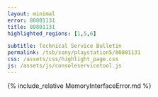 ```yaml
---
layout: minimal
error: 80801131
title: 80801131
highlighted_regions: [1,5,6]

subtitle: Technical Service Bulletin
permalink: /tsb/sony/playstation5/80801131
css: /assets/css/highlight_page.css
js: /assets/js/consoleservicetool.js
---
```


{% include_relative MemoryInterfaceError.md %}
